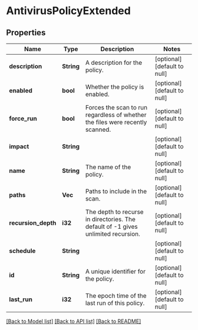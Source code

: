 # AntivirusPolicyExtended

## Properties
Name | Type | Description | Notes
------------ | ------------- | ------------- | -------------
**description** | **String** | A description for the policy. | [optional] [default to null]
**enabled** | **bool** | Whether the policy is enabled. | [optional] [default to null]
**force_run** | **bool** | Forces the scan to run regardless of whether the files were recently scanned. | [optional] [default to null]
**impact** | **String** |  | [optional] [default to null]
**name** | **String** | The name of the policy. | [optional] [default to null]
**paths** | **Vec<String>** | Paths to include in the scan. | [optional] [default to null]
**recursion_depth** | **i32** | The depth to recurse in directories.  The default of -1 gives unlimited recursion. | [optional] [default to null]
**schedule** | **String** |  | [optional] [default to null]
**id** | **String** | A unique identifier for the policy. | [optional] [default to null]
**last_run** | **i32** | The epoch time of the last run of this policy. | [optional] [default to null]

[[Back to Model list]](../README.md#documentation-for-models) [[Back to API list]](../README.md#documentation-for-api-endpoints) [[Back to README]](../README.md)


